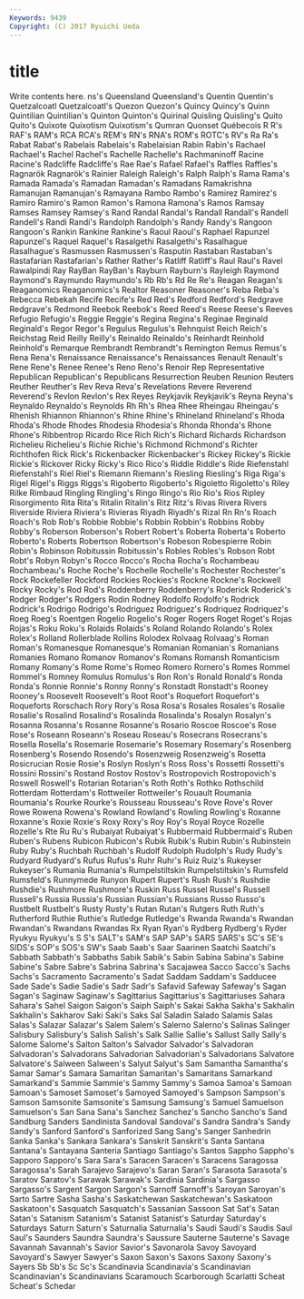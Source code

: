 ```yaml
---
Keywords: 9439 
Copyright: (C) 2017 Ryuichi Ueda
---
```


# title

Write contents here.
ns's Queensland Queensland's Quentin Quentin's Quetzalcoatl Quetzalcoatl's Quezon Quezon's Quincy
Quincy's Quinn Quintilian Quintilian's Quinton Quinton's Quirinal Quisling Quisling's Quito
Quito's Quixote Quixotism Quixotism's Qumran Quonset Québecois R R's RAF's
RAM's RCA RCA's REM's RN's RNA's ROM's ROTC's RV's Ra
Ra's Rabat Rabat's Rabelais Rabelais's Rabelaisian Rabin Rabin's Rachael Rachael's
Rachel Rachel's Rachelle Rachelle's Rachmaninoff Racine Racine's Radcliffe Radcliffe's Rae
Rae's Rafael Rafael's Raffles Raffles's Ragnarök Ragnarök's Rainier Raleigh Raleigh's
Ralph Ralph's Rama Rama's Ramada Ramada's Ramadan Ramadan's Ramadans Ramakrishna
Ramanujan Ramanujan's Ramayana Rambo Rambo's Ramirez Ramirez's Ramiro Ramiro's Ramon
Ramon's Ramona Ramona's Ramos Ramsay Ramses Ramsey Ramsey's Rand Randal
Randal's Randall Randall's Randell Randell's Randi Randi's Randolph Randolph's Randy
Randy's Rangoon Rangoon's Rankin Rankine Rankine's Raoul Raoul's Raphael Rapunzel
Rapunzel's Raquel Raquel's Rasalgethi Rasalgethi's Rasalhague Rasalhague's Rasmussen Rasmussen's Rasputin
Rastaban Rastaban's Rastafarian Rastafarian's Rather Rather's Ratliff Ratliff's Raul Raul's
Ravel Rawalpindi Ray RayBan RayBan's Rayburn Rayburn's Rayleigh Raymond Raymond's
Raymundo Raymundo's Rb Rb's Rd Re Re's Reagan Reagan's Reaganomics
Reaganomics's Realtor Reasoner Reasoner's Reba Reba's Rebecca Rebekah Recife Recife's
Red Red's Redford Redford's Redgrave Redgrave's Redmond Reebok Reebok's Reed
Reed's Reese Reese's Reeves Refugio Refugio's Reggie Reggie's Regina Regina's
Reginae Reginald Reginald's Regor Regor's Regulus Regulus's Rehnquist Reich Reich's
Reichstag Reid Reilly Reilly's Reinaldo Reinaldo's Reinhardt Reinhold Reinhold's Remarque
Rembrandt Rembrandt's Remington Remus Remus's Rena Rena's Renaissance Renaissance's Renaissances
Renault Renault's Rene Rene's Renee Renee's Reno Reno's Renoir Rep
Representative Republican Republican's Republicans Resurrection Reuben Reunion Reuters Reuther Reuther's
Rev Reva Reva's Revelations Revere Reverend Reverend's Revlon Revlon's Rex
Reyes Reykjavik Reykjavik's Reyna Reyna's Reynaldo Reynaldo's Reynolds Rh Rh's
Rhea Rhee Rheingau Rheingau's Rhenish Rhiannon Rhiannon's Rhine Rhine's Rhineland
Rhineland's Rhoda Rhoda's Rhode Rhodes Rhodesia Rhodesia's Rhonda Rhonda's Rhone
Rhone's Ribbentrop Ricardo Rice Rich Rich's Richard Richards Richardson Richelieu
Richelieu's Richie Richie's Richmond Richmond's Richter Richthofen Rick Rick's Rickenbacker
Rickenbacker's Rickey Rickey's Rickie Rickie's Rickover Ricky Ricky's Rico Rico's
Riddle Riddle's Ride Riefenstahl Riefenstahl's Riel Riel's Riemann Riemann's Riesling
Riesling's Riga Riga's Rigel Rigel's Riggs Riggs's Rigoberto Rigoberto's Rigoletto
Rigoletto's Riley Rilke Rimbaud Ringling Ringling's Ringo Ringo's Rio Rio's
Rios Ripley Risorgimento Rita Rita's Ritalin Ritalin's Ritz Ritz's Rivas
Rivera Rivers Riverside Riviera Riviera's Rivieras Riyadh Riyadh's Rizal Rn
Rn's Roach Roach's Rob Rob's Robbie Robbie's Robbin Robbin's Robbins
Robby Robby's Roberson Roberson's Robert Robert's Roberta Roberta's Roberto Roberto's
Roberts Robertson Robertson's Robeson Robespierre Robin Robin's Robinson Robitussin Robitussin's
Robles Robles's Robson Robt Robt's Robyn Robyn's Rocco Rocco's Rocha
Rocha's Rochambeau Rochambeau's Roche Roche's Rochelle Rochelle's Rochester Rochester's Rock
Rockefeller Rockford Rockies Rockies's Rockne Rockne's Rockwell Rocky Rocky's Rod
Rod's Roddenberry Roddenberry's Roderick Roderick's Rodger Rodger's Rodgers Rodin Rodney
Rodolfo Rodolfo's Rodrick Rodrick's Rodrigo Rodrigo's Rodriguez Rodriguez's Rodriquez Rodriquez's
Roeg Roeg's Roentgen Rogelio Rogelio's Roger Rogers Roget Roget's Rojas
Rojas's Roku Roku's Rolaids Rolaids's Roland Rolando Rolando's Rolex Rolex's
Rolland Rollerblade Rollins Rolodex Rolvaag Rolvaag's Roman Roman's Romanesque Romanesque's
Romanian Romanian's Romanians Romanies Romano Romanov Romanov's Romans Romansh Romanticism
Romany Romany's Rome Rome's Romeo Romero Romero's Romes Rommel Rommel's
Romney Romulus Romulus's Ron Ron's Ronald Ronald's Ronda Ronda's Ronnie
Ronnie's Ronny Ronny's Ronstadt Ronstadt's Rooney Rooney's Roosevelt Roosevelt's Root
Root's Roquefort Roquefort's Roqueforts Rorschach Rory Rory's Rosa Rosa's Rosales
Rosales's Rosalie Rosalie's Rosalind Rosalind's Rosalinda Rosalinda's Rosalyn Rosalyn's Rosanna
Rosanna's Rosanne Rosanne's Rosario Roscoe Roscoe's Rose Rose's Roseann Roseann's
Roseau Roseau's Rosecrans Rosecrans's Rosella Rosella's Rosemarie Rosemarie's Rosemary Rosemary's
Rosenberg Rosenberg's Rosendo Rosendo's Rosenzweig Rosenzweig's Rosetta Rosicrucian Rosie Rosie's
Roslyn Roslyn's Ross Ross's Rossetti Rossetti's Rossini Rossini's Rostand Rostov
Rostov's Rostropovich Rostropovich's Roswell Roswell's Rotarian Rotarian's Roth Roth's Rothko
Rothschild Rotterdam Rotterdam's Rottweiler Rottweiler's Rouault Roumania Roumania's Rourke Rourke's
Rousseau Rousseau's Rove Rove's Rover Rowe Rowena Rowena's Rowland Rowland's
Rowling Rowling's Roxanne Roxanne's Roxie Roxie's Roxy Roxy's Roy Roy's
Royal Royce Rozelle Rozelle's Rte Ru Ru's Rubaiyat Rubaiyat's Rubbermaid
Rubbermaid's Ruben Ruben's Rubens Rubicon Rubicon's Rubik Rubik's Rubin Rubin's
Rubinstein Ruby Ruby's Ruchbah Ruchbah's Rudolf Rudolph Rudolph's Rudy Rudy's
Rudyard Rudyard's Rufus Rufus's Ruhr Ruhr's Ruiz Ruiz's Rukeyser Rukeyser's
Rumania Rumania's Rumpelstiltskin Rumpelstiltskin's Rumsfeld Rumsfeld's Runnymede Runyon Rupert Rupert's
Rush Rush's Rushdie Rushdie's Rushmore Rushmore's Ruskin Russ Russel Russel's
Russell Russell's Russia Russia's Russian Russian's Russians Russo Russo's Rustbelt
Rustbelt's Rusty Rusty's Rutan Rutan's Rutgers Ruth Ruth's Rutherford Ruthie
Ruthie's Rutledge Rutledge's Rwanda Rwanda's Rwandan Rwandan's Rwandans Rwandas Rx
Ryan Ryan's Rydberg Rydberg's Ryder Ryukyu Ryukyu's S S's SALT's
SAM's SAP SAP's SARS SARS's SC's SE's SIDS's SOP's SOS's
SW's Saab Saab's Saar Saarinen Saatchi Saatchi's Sabbath Sabbath's Sabbaths
Sabik Sabik's Sabin Sabina Sabina's Sabine Sabine's Sabre Sabre's Sabrina
Sabrina's Sacajawea Sacco Sacco's Sachs Sachs's Sacramento Sacramento's Sadat Saddam
Saddam's Sadducee Sade Sade's Sadie Sadie's Sadr Sadr's Safavid Safeway
Safeway's Sagan Sagan's Saginaw Saginaw's Sagittarius Sagittarius's Sagittariuses Sahara Sahara's
Sahel Saigon Saigon's Saiph Saiph's Sakai Sakha Sakha's Sakhalin Sakhalin's
Sakharov Saki Saki's Saks Sal Saladin Salado Salamis Salas Salas's
Salazar Salazar's Salem Salem's Salerno Salerno's Salinas Salinger Salisbury Salisbury's
Salish Salish's Salk Sallie Sallie's Sallust Sally Sally's Salome Salome's
Salton Salton's Salvador Salvador's Salvadoran Salvadoran's Salvadorans Salvadorian Salvadorian's Salvadorians
Salvatore Salvatore's Salween Salween's Salyut Salyut's Sam Samantha Samantha's Samar
Samar's Samara Samaritan Samaritan's Samaritans Samarkand Samarkand's Sammie Sammie's Sammy
Sammy's Samoa Samoa's Samoan Samoan's Samoset Samoset's Samoyed Samoyed's Sampson
Sampson's Samson Samsonite Samsonite's Samsung Samsung's Samuel Samuelson Samuelson's San
Sana Sana's Sanchez Sanchez's Sancho Sancho's Sand Sandburg Sanders Sandinista
Sandoval Sandoval's Sandra Sandra's Sandy Sandy's Sanford Sanford's Sanforized Sang
Sang's Sanger Sanhedrin Sanka Sanka's Sankara Sankara's Sanskrit Sanskrit's Santa
Santana Santana's Santayana Santeria Santiago Santiago's Santos Sappho Sappho's Sapporo
Sapporo's Sara Sara's Saracen Saracen's Saracens Saragossa Saragossa's Sarah Sarajevo
Sarajevo's Saran Saran's Sarasota Sarasota's Saratov Saratov's Sarawak Sarawak's Sardinia
Sardinia's Sargasso Sargasso's Sargent Sargon Sargon's Sarnoff Sarnoff's Saroyan Saroyan's
Sarto Sartre Sasha Sasha's Saskatchewan Saskatchewan's Saskatoon Saskatoon's Sasquatch Sasquatch's
Sassanian Sassoon Sat Sat's Satan Satan's Satanism Satanism's Satanist Satanist's
Saturday Saturday's Saturdays Saturn Saturn's Saturnalia Saturnalia's Saudi Saudi's Saudis
Saul Saul's Saunders Saundra Saundra's Saussure Sauterne Sauterne's Savage Savannah
Savannah's Savior Savior's Savonarola Savoy Savoyard Savoyard's Sawyer Sawyer's Saxon
Saxon's Saxons Saxony Saxony's Sayers Sb Sb's Sc Sc's Scandinavia
Scandinavia's Scandinavian Scandinavian's Scandinavians Scaramouch Scarborough Scarlatti Scheat Scheat's Schedar
